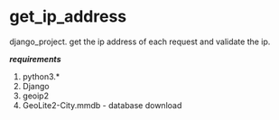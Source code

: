 # get_ip_address
django_project. get the ip address of each request and validate the ip.

***requirements***
1. python3.*
2. Django
3. geoip2
4. GeoLite2-City.mmdb - database download
